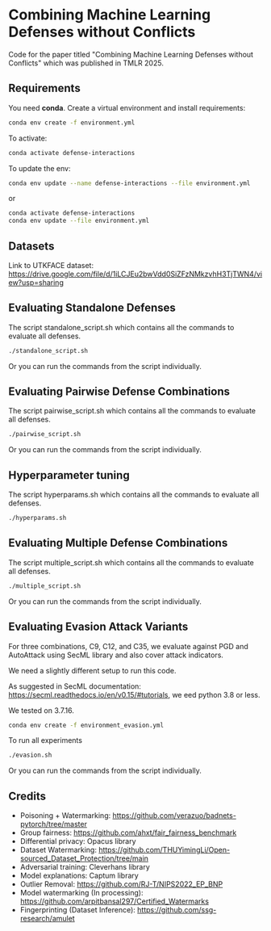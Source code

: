 # Combining Machine Learning Defenses without Conflicts

Code for the paper titled "Combining Machine Learning Defenses without Conflicts" which was published in TMLR 2025.

## Requirements

You need __conda__. Create a virtual environment and install requirements:

```bash
conda env create -f environment.yml
```

To activate:

```bash
conda activate defense-interactions
```

To update the env:

```bash
conda env update --name defense-interactions --file environment.yml
```

or

```bash
conda activate defense-interactions
conda env update --file environment.yml
```

## Datasets

Link to UTKFACE dataset: https://drive.google.com/file/d/1iLCJEu2bwVdd0SiZFzNMkzvhH3TjTWN4/view?usp=sharing


## Evaluating Standalone Defenses

The script standalone_script.sh which contains all the commands to evaluate all defenses.

```bash
./standalone_script.sh 
```
Or you can run the commands from the script individually.

## Evaluating Pairwise Defense Combinations

The script pairwise_script.sh which contains all the commands to evaluate all defenses.

```bash
./pairwise_script.sh 
```
Or you can run the commands from the script individually.


## Hyperparameter tuning

The script hyperparams.sh which contains all the commands to evaluate all defenses.

```bash
./hyperparams.sh 
```

## Evaluating Multiple Defense Combinations

The script multiple_script.sh which contains all the commands to evaluate all defenses.

```bash
./multiple_script.sh 
```
Or you can run the commands from the script individually.


## Evaluating Evasion Attack Variants

For three combinations, C9, C12, and C35, we evaluate against PGD and AutoAttack using SecML library and also cover attack indicators.

We need a slightly different setup to run this code. 

As suggested in SecML documentation: https://secml.readthedocs.io/en/v0.15/#tutorials, we eed python 3.8 or less.

We tested on  3.7.16.

```bash
conda env create -f environment_evasion.yml
```

To run all experiments
```bash
./evasion.sh 
```
Or you can run the commands from the script individually.

## Credits

- Poisoning + Watermarking: https://github.com/verazuo/badnets-pytorch/tree/master
- Group fairness: https://github.com/ahxt/fair_fairness_benchmark
- Differential privacy: Opacus library
- Dataset Watermarking: https://github.com/THUYimingLi/Open-sourced_Dataset_Protection/tree/main
- Adversarial training: Cleverhans library
- Model explanations: Captum library
- Outlier Removal: https://github.com/RJ-T/NIPS2022_EP_BNP
- Model watermarking (In processing): https://github.com/arpitbansal297/Certified_Watermarks
- Fingerprinting (Dataset Inference): https://github.com/ssg-research/amulet